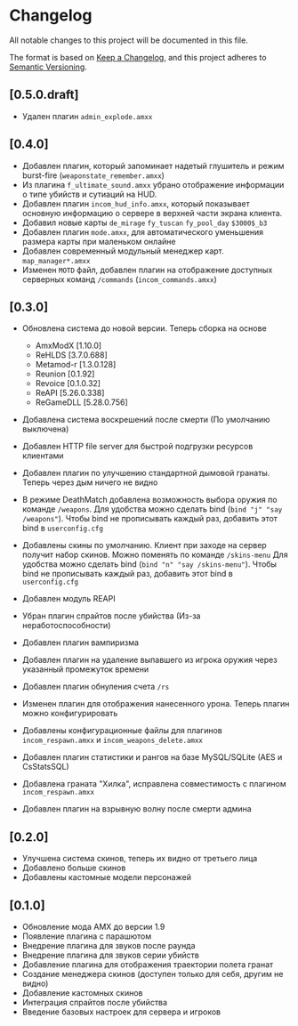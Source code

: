 # Changelog

All notable changes to this project will be documented in this file.

The format is based on [Keep a Changelog](https://keepachangelog.com/en/1.0.0/),
and this project adheres to [Semantic Versioning](https://semver.org/spec/v2.0.0.html).

## [0.5.0.draft]

- Удален плагин `admin_explode.amxx`

## [0.4.0]

- Добавлен плагин, который запоминает надетый глушитель и режим burst-fire (`weaponstate_remember.amxx`)
- Из плагина `f_ultimate_sound.amxx` убрано отображение информации о типе убийств и сутиаций на HUD.
- Добавлен плагин `incom_hud_info.amxx`, который показывает основную информацию о сервере в верхней части экрана клиента.
- Добавил новые карты `de_mirage` `fy_tuscan` `fy_pool_day` `$3000$_b3`
- Добавлен плагин `mode.amxx`, для автоматического уменьшения размера карты при маленьком онлайне
- Добавлен современный модульный менеджер карт. `map_manager*.amxx`
- Изменен `MOTD` файл, добавлен плагин на отображение доступных серверных команд `/commands` (`incom_commands.amxx`)

## [0.3.0]

- Обновлена система до новой версии. Теперь сборка на основе 
    - AmxModX [1.10.0]
    - ReHLDS [3.7.0.688]
    - Metamod-r [1.3.0.128]
    - Reunion [0.1.92]
    - Revoice [0.1.0.32]
    - ReAPI [5.26.0.338]
    - ReGameDLL [5.28.0.756]

- Добавлена система воскрешений после смерти (По умолчанию выключена)
- Добавлен HTTP file server для быстрой подгрузки ресурсов клиентами
- Добавлен плагин по улучшению стандартной дымовой гранаты. Теперь через дым ничего не видно
- В режиме DeathMatch добавлена возможность выбора оружия по команде `/weapons`. Для удобства можно сделать bind (`bind "j" "say /weapons"`). Чтобы bind не прописывать каждый раз, добавить этот bind в `userconfig.cfg`
- Добавлены скины по умолчанию. Клиент при заходе на сервер получит набор скинов. Можно поменять по команде `/skins-menu` Для удобства можно сделать bind (`bind "n" "say /skins-menu"`). Чтобы bind не прописывать каждый раз, добавить этот bind в `userconfig.cfg`
- Добавлен модуль REAPI
- Убран плагин спрайтов после убийства (Из-за неработоспособности)
- Добавлен плагин вампиризма
- Добавлен плагин на удаление выпавшего из игрока оружия через указанный промежуток времени
- Добавлен плагин обнуления счета `/rs`
- Изменен плагин для отображения нанесенного урона. Теперь плагин можно конфигурировать
- Добавлены конфигурационные файлы для плагинов `incom_respawn.amxx` и `incom_weapons_delete.amxx`
- Добавлен плагин статистики и рангов на базе MySQL/SQLite (AES и СsStatsSQL)
- Добавлена граната "Хилка", исправлена совместимость с плагином `incom_respawn.amxx`
- Добавлен плагин на взрывную волну после смерти админа

## [0.2.0]

- Улучшена система скинов, теперь их видно от третьего лица
- Добавлено больше скинов
- Добавлены кастомные модели персонажей

## [0.1.0]

- Обновление мода AMX до версии 1.9
- Появление плагина с парашютом
- Внедрение плагина для звуков после раунда
- Внедрение плагина для звуков серии убийств
- Добавление плагина для отображения траектории полета гранат
- Создание менеджера скинов (доступен только для себя, другим не видно)
- Добавление кастомных скинов
- Интеграция спрайтов после убийства
- Введение базовых настроек для сервера и игроков
